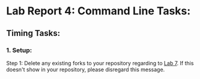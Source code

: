 # Lab Report 4: Command Line Tasks:

## Timing Tasks: 

### 1. Setup:

Step 1: Delete any existing forks to your repository regarding to [Lab 7](https://github.com/ucsd-cse15l-s23/lab7). If this doesn't show in your repository, please disregard this message. 

